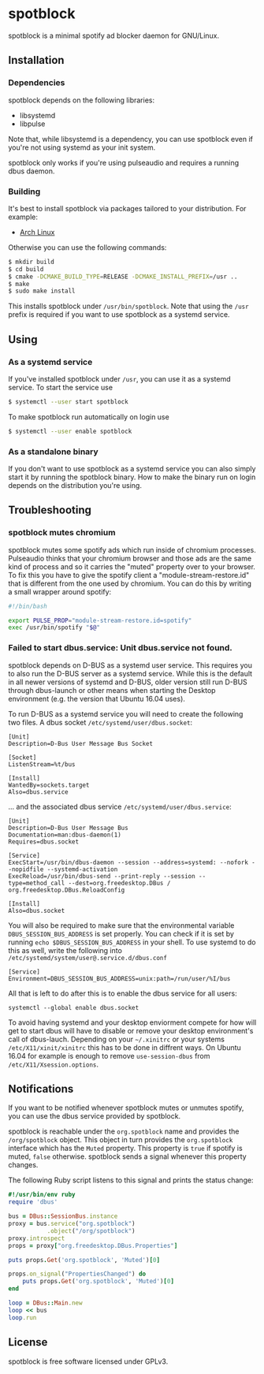 # spotblock

spotblock is a minimal spotify ad blocker daemon for GNU/Linux.

## Installation

### Dependencies

spotblock depends on the following libraries:

* libsystemd
* libpulse

Note that, while libsystemd is a dependency, you can use spotblock even if
you're not using systemd as your init system.

spotblock only works if you're using pulseaudio and requires a running dbus
daemon.

### Building

It's best to install spotblock via packages tailored to your distribution. For
example:

* [Arch Linux](https://aur.archlinux.org/packages/spotblock-git/)

Otherwise you can use the following commands:

```bash
$ mkdir build
$ cd build
$ cmake -DCMAKE_BUILD_TYPE=RELEASE -DCMAKE_INSTALL_PREFIX=/usr ..
$ make
$ sudo make install
```

This installs spotblock under `/usr/bin/spotblock`. Note that using the `/usr`
prefix is required if you want to use spotblock as a systemd service.

## Using

### As a systemd service

If you've installed spotblock under `/usr`, you can use it as a systemd service.
To start the service use

```bash
$ systemctl --user start spotblock
```

To make spotblock run automatically on login use

```bash
$ systemctl --user enable spotblock
```

### As a standalone binary

If you don't want to use spotblock as a systemd service you can also simply
start it by running the spotblock binary. How to make the binary run on login
depends on the distribution you're using.

## Troubleshooting

### spotblock mutes chromium

spotblock mutes some spotify ads which run inside of chromium processes.
Pulseaudio thinks that your chromium browser and those ads are the same kind of
process and so it carries the "muted" property over to your browser. To fix this
you have to give the spotify client a "module-stream-restore.id" that is
different from the one used by chromium. You can do this by writing a small
wrapper around spotify:

```bash
#!/bin/bash

export PULSE_PROP="module-stream-restore.id=spotify"
exec /usr/bin/spotify "$@"
```

### Failed to start dbus.service: Unit dbus.service not found.

spotblock depends on D-BUS as a systemd user service. This requires you to also run the D-BUS server as a systemd service. While this is the default in all newer versions of systemd and D-BUS, older version still run D-BUS through dbus-launch or other means when starting the Desktop environment (e.g. the version that Ubuntu 16.04 uses). 

To run D-BUS as a systemd service you will need to create the following two files. A dbus socket `/etc/systemd/user/dbus.socket`:

```
[Unit]
Description=D-Bus User Message Bus Socket

[Socket]
ListenStream=%t/bus

[Install]
WantedBy=sockets.target
Also=dbus.service
```

... and the associated dbus service `/etc/systemd/user/dbus.service`:

```
[Unit]
Description=D-Bus User Message Bus
Documentation=man:dbus-daemon(1)
Requires=dbus.socket

[Service]
ExecStart=/usr/bin/dbus-daemon --session --address=systemd: --nofork --nopidfile --systemd-activation
ExecReload=/usr/bin/dbus-send --print-reply --session --type=method_call --dest=org.freedesktop.DBus / org.freedesktop.DBus.ReloadConfig

[Install]
Also=dbus.socket
```

You will also be required to make sure that the environmental variable `DBUS_SESSION_BUS_ADDRESS` is set properly. You can check if it is set by running `echo $DBUS_SESSION_BUS_ADDRESS` in your shell. To use systemd to do this as well, write the following into `/etc/systemd/system/user@.service.d/dbus.conf`

```
[Service]
Environment=DBUS_SESSION_BUS_ADDRESS=unix:path=/run/user/%I/bus
```

All that is left to do after this is to enable the dbus service for all users:

```
systemctl --global enable dbus.socket
```

To avoid having systemd and your desktop enviorment compete for how will get to start dbus will have to disable or remove your desktop environment's call of dbus-lauch. Depending on your `~/.xinitrc` or your systems `/etc/X11/xinit/xinitrc` this has to be done in diffrent ways. On Ubuntu 16.04 for example is enough to remove `use-session-dbus` from `/etc/X11/Xsession.options`.

## Notifications

If you want to be notified whenever spotblock mutes or unmutes spotify, you can
use the dbus service provided by spotblock.

spotblock is reachable under the `org.spotblock` name and provides the
`/org/spotblock` object. This object in turn provides the `org.spotblock`
interface which has the `Muted` property. This property is `true` if spotify is
muted, `false` otherwise. spotblock sends a signal whenever this property
changes.

The following Ruby script listens to this signal and prints the status change:

```ruby
#!/usr/bin/env ruby
require 'dbus'

bus = DBus::SessionBus.instance
proxy = bus.service("org.spotblock")
           .object("/org/spotblock")
proxy.introspect
props = proxy["org.freedesktop.DBus.Properties"]

puts props.Get('org.spotblock', 'Muted')[0]

props.on_signal("PropertiesChanged") do
    puts props.Get('org.spotblock', 'Muted')[0]
end

loop = DBus::Main.new
loop << bus
loop.run
```

## License

spotblock is free software licensed under GPLv3.
